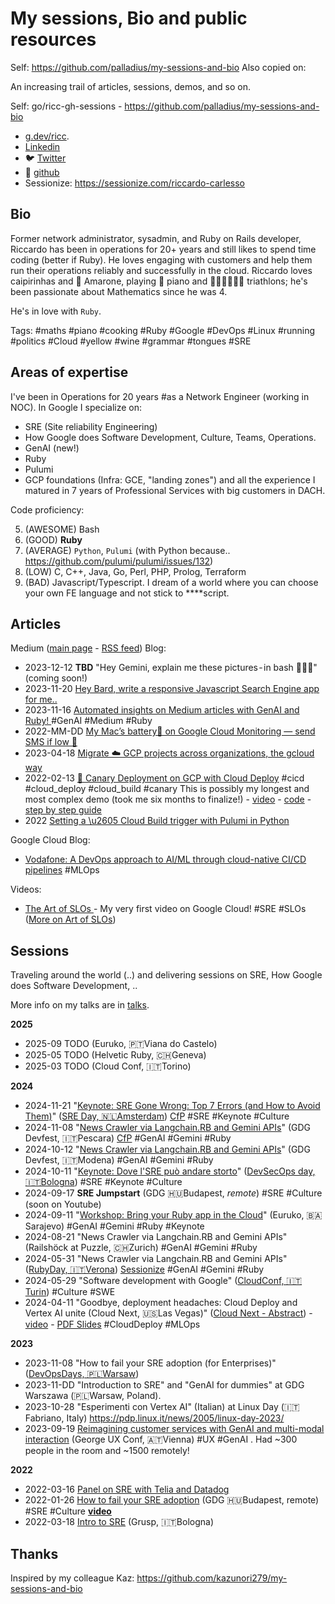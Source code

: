 # My sessions, Bio and public resources

Self: https://github.com/palladius/my-sessions-and-bio
Also copied on:

An increasing trail of articles, sessions, demos, and so on.

Self: go/ricc-gh-sessions - https://github.com/palladius/my-sessions-and-bio

* [g.dev/ricc](https://g.dev/ricc).
* [Linkedin](https://www.linkedin.com/in/riccardocarlesso/)
* 🐦 [Twitter](https://twitter.com/palladius)
* 🐙 [github](https://github.com/palladius)
* Sessionize: https://sessionize.com/riccardo-carlesso

## Bio

Former network administrator, sysadmin, and Ruby on Rails developer, Riccardo has been in operations for 20+ years and
still likes to spend time coding (better if Ruby). He loves engaging with customers and help them run their operations
reliably and successfully in the cloud. Riccardo loves caipirinhas and 🍷 Amarone, playing 🎹 piano and 🏊🏻🚴🏿🏃‍♀️
triathlons; he's been passionate about Mathematics since he was 4.

He's in love with `Ruby`.

Tags: #maths #piano #cooking #Ruby #Google #DevOps #Linux #running #politics #Cloud #yellow #wine #grammar #tongues #SRE

## Areas of expertise

I've been in Operations for 20 years #as a Network Engineer (working in NOC).
In Google I specialize on:

* SRE (Site reliability Engineering)
* How Google does Software Development, Culture, Teams, Operations.
* GenAI (new!)
* Ruby
* Pulumi
* GCP foundations (Infra: GCE, "landing zones") and all the experience I matured in 7 years of Professional Services with big customers in DACH.

Code proficiency:

5. (AWESOME) Bash
4. (GOOD) **Ruby**
3. (AVERAGE) `Python`, `Pulumi` (with Python because.. https://github.com/pulumi/pulumi/issues/132)
2. (LOW) C, C++, Java, Go, Perl, PHP, Prolog, Terraform
1. (BAD) Javascript/Typescript. I dream of a world where you can choose your own FE language and not stick to ****script.

## Articles

Medium ([main page](https://medium.com/@palladiusbonton/) - [RSS feed](https://medium.com/feed/@palladiusbonton)) Blog:

* 2023-12-12 **TBD** "Hey Gemini, explain me these pictures - in bash 🧑🏽‍💻" (coming soon!)
* 2023-11-20 [Hey Bard, write a responsive Javascript Search Engine app for me..](https://medium.com/@palladiusbonton/hey-bard-write-a-responsive-javascript-search-engine-app-for-me-b2585e55385e)
* 2023-11-16 [Automated insights on Medium articles with GenAI and Ruby!
](https://blog.devops.dev/parse-medium-articles-with-genai-and-add-some-fun-02fe9d30475a) #GenAI #Medium #Ruby
* 2022-MM-DD [My Mac’s battery🔋 on Google Cloud Monitoring — send SMS if low 🪫](https://medium.com/google-cloud/my-macs-battery-on-google-cloud-monitoring-with-sms-if-its-low-a1ccd70485fe?source=rss-b5293b96912f------2)
* 2023-04-18 [Migrate ☁️ GCP projects across organizations, the gcloud way](https://medium.com/google-cloud/how-to-migrate-projects-across-organizations-c7e254ab90af?source=rss-b5293b96912f------2)
* 2022-02-13 [🐤 Canary Deployment on GCP with Cloud Deploy](https://medium.com/google-cloud/draft-canarying-on-gcp-with-cloud-deploy-91b3e4d0ee9a) #cicd #cloud_deploy #cloud_build #canary This is possibly my longest and most complex demo (took me six months to finalize!) - [video](https://www.youtube.com/watch?v=0GfV5iMGG64) - [code](https://github.com/palladius/clouddeploy-platinum-path) - [step by step guide](https://github.com/palladius/clouddeploy-platinum-path/blob/main/step-by-step-guide.md)
* 2022  [Setting a \u2605 Cloud Build trigger with Pulumi in  Python](https://medium.com/google-cloud/setting-cloudbuild-with-pulumi-in-python-330e8b54b2cf)


Google Cloud Blog:

* [Vodafone: A DevOps approach to AI/ML through cloud-native CI/CD pipelines](https://cloud.google.com/blog/products/devops-sre/how-vodafone-uses-cicd-to-speed-up-ml-pipelines) #MLOps

Videos:

* [The Art of SLOs ](https://www.youtube.com/watch?v=E3ReKuJ8ewA) - My very first video on Google Cloud! #SRE #SLOs ([More on Art of SLOs](https://sre.google/resources/practices-and-processes/art-of-slos/))


## Sessions

Traveling around the world (..) and delivering sessions on SRE, How Google does Software Development, ..

More info on my talks are in [talks](talks.md).

**2025**

* 2025-09 TODO (Euruko,	🇵🇹Viana do Castelo)
* 2025-05 TODO (Helvetic Ruby, 🇨🇭Geneva)
* 2025-03 TODO (Cloud Conf, 🇮🇹Torino)

**2024**

* 2024-11-21 "[Keynote: SRE Gone Wrong: Top 7 Errors (and How to Avoid Them)](https://sreday.com/2024-amsterdam/#modal-speaker-0)" ([SRE Day, 🇳🇱Amsterdam](https://sreday.com/2024-amsterdam/)) [CfP](https://www.papercall.io/sreday-2024-amsterdam) #SRE #Keynote #Culture
* 2024-11-08 "[News Crawler via Langchain.RB and Gemini APIs](https://sessionize.com/app/speaker/session/739236)" (GDG Devfest, 🇮🇹Pescara) [CfP](https://sessionize.com/devfest-pescara-2024/) #GenAI #Gemini #Ruby
* 2024-10-12 "[News Crawler via Langchain.RB and Gemini APIs](https://sessionize.com/app/speaker/session/745608)" (GDG Devfest, 🇮🇹Modena) #GenAI #Gemini #Ruby
* 2024-10-11 "[Keynote: Dove l'SRE può andare storto](https://www.devsecopsday.it/talks_speakers/)" ([DevSecOps day, 🇮🇹Bologna](https://www.devsecopsday.it/talks_speakers/)) #SRE  #Keynote #Culture
* 2024-09-17 **SRE Jumpstart** (GDG 🇭🇺Budapest, _remote_) #SRE #Culture (soon on Youtube)
* 2024-09-11 "[Workshop: Bring your Ruby app in the Cloud](https://2024.euruko.org/speakers/riccardo_carlesso)" (Euruko, 🇧🇦Sarajevo) #GenAI #Gemini #Ruby #Keynote
* 2024-08-21 "News Crawler via Langchain.RB and Gemini APIs" (Railshöck at Puzzle, 🇨🇭Zurich) #GenAI #Gemini #Ruby
* 2024-05-31 "News Crawler via Langchain.RB and Gemini APIs" ([RubyDay, 🇮🇹Verona](https://ti.to/grusp/rubyday-2024)) [Sessionize](https://sessionize.com/app/speaker/session/621013) #GenAI #Gemini #Ruby
* 2024-05-29 "Software development with Google" ([CloudConf, 🇮🇹Turin](https://2024.cloudconf.it/index.html)) #Culture #SWE
* 2024-04-11 "Goodbye, deployment headaches: Cloud Deploy and Vertex AI unite (Cloud Next, 🇺🇸Las Vegas)" ([Cloud Next - Abstract](https://cloud.withgoogle.com/next?session=DEV302)) - [video](https://www.youtube.com/watch?v=_NlGk9Ao_oA) - [PDF Slides](https://assets.swoogo.com/uploads/3794522-661c3c8fe0cf9.pdf) #CloudDeploy #MLOps

**2023**

* 2023-11-08 "How to fail your SRE adoption (for Enterprises)" ([DevOpsDays, 🇵🇱Warsaw](https://devopsdays.pl/bio/#kontakt))
* 2023-11-DD "Introduction to SRE" and "GenAI for dummies" at GDG Warszawa (🇵🇱Warsaw, Poland).
* 2023-10-28 "Esperimenti con Vertex AI" (Italian) at Linux Day (🇮🇹Fabriano, Italy) https://pdp.linux.it/news/2005/linux-day-2023/
* 2023-09-19 [Reimagining customer services with GenAI and multi-modal interaction](https://www.youtube.com/watch?v=WRNncVe5yJQ) (George UX Conf, 🇦🇹Vienna) #UX #GenAI . Had ~300 people in the room and ~1500 remotely!

**2022**

* 2022-03-16 [Panel on SRE with Telia and Datadog](https://hopin.com/events/telia-company-google-cloud-datadog-sre-panel)
* 2022-01-26 [How to fail your SRE adoption](https://gdg.community.dev/events/details/google-gdg-budapest-presents-how-to-fail-your-sre-adoption/)
  (GDG 🇭🇺Budapest, remote) #SRE #Culture **[video](https://www.youtube.com/watch?v=i96qBPyn2dw)**
* 2022-03-18 [Intro to SRE](https://2022.incontrodevops.it/talks_speakers/index.html) (Grusp, 🇮🇹Bologna)

## Thanks

Inspired by my colleague Kaz: https://github.com/kazunori279/my-sessions-and-bio
